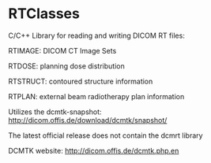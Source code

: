 # RTClasses

C/C++ Library for reading and writing DICOM RT files:

RTIMAGE: DICOM CT Image Sets

RTDOSE: planning dose distribution

RTSTRUCT: contoured structure information

RTPLAN: external beam radiotherapy plan information

Utilizes the dcmtk-snapshot: http://dicom.offis.de/download/dcmtk/snapshot/

The latest official release does not contain the dcmrt library

DCMTK website: http://dicom.offis.de/dcmtk.php.en

